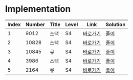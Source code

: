 # Implementation

| Index | Number | Title | Level | Link                                              | Solution                                                                                       |
| ----- | ------ | ----- | ----- | ------------------------------------------------- | ---------------------------------------------------------------------------------------------- |
| 1     | 9012   | 스택  | S4    | [바로가기](https://www.acmicpc.net/problem/9012)  | [풀이](https://github.com/constdreamcoder/backjoon-for-swift/blob/main/StackQueue/9012.swift)  |
| 2     | 10828  | 스택  | S4    | [바로가기](https://www.acmicpc.net/problem/10828) | [풀이](https://github.com/constdreamcoder/backjoon-for-swift/blob/main/StackQueue/10828.swift) |
| 3     | 10845  | 큐    | S4    | [바로가기](https://www.acmicpc.net/problem/10845) | [풀이](https://github.com/constdreamcoder/backjoon-for-swift/blob/main/StackQueue/10845.swift) |
| 4     | 3986   | 스택  | S4    | [바로가기](https://www.acmicpc.net/problem/3986)  | [풀이](https://github.com/constdreamcoder/backjoon-for-swift/blob/main/StackQueue/3986.swift)  |
| 5     | 2164   | 큐    | S4    | [바로가기](https://www.acmicpc.net/problem/2164)  | [풀이](https://github.com/constdreamcoder/backjoon-for-swift/blob/main/StackQueue/2164.swift)  |
